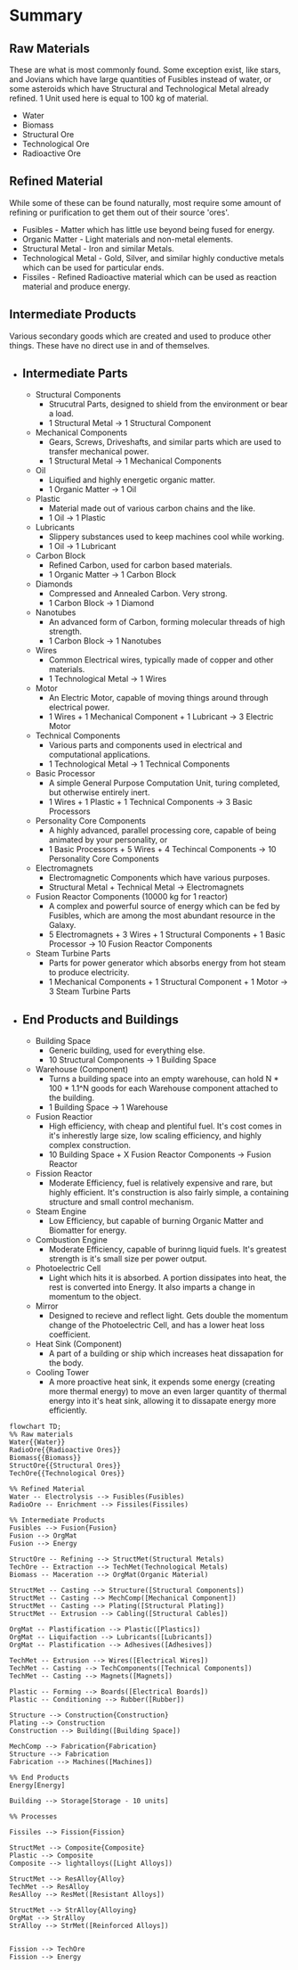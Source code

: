 # Summary

## Raw Materials
These are what is most commonly found. Some exception exist, like stars, and Jovians which have large quantities of Fusibles instead of water, or some asteroids which have Structural and Technological Metal already refined. 1 Unit used here is equal to 100 kg of material.

- Water
- Biomass
- Structural Ore
- Technological Ore
- Radioactive Ore

## Refined Material
While some of these can be found naturally, most require some amount of refining or purification to get them out of their source 'ores'.

- Fusibles - Matter which has little use beyond being fused for energy.
- Organic Matter - Light materials and non-metal elements.
- Structural Metal - Iron and similar Metals.
- Technological Metal - Gold, Silver, and similar highly conductive metals which can be used for particular ends.
- Fissiles - Refined Radioactive material which can be used as reaction material and produce energy.

## Intermediate Products
Various secondary goods which are created and used to produce other things. These have no direct use in and of themselves.

- ## Intermediate Parts
  - Structural Components
    - Strucutral Parts, designed to shield from the environment or bear a load.
    - 1 Structural Metal -> 1 Structural Component
  - Mechanical Components
    - Gears, Screws, Driveshafts, and similar parts which are used to transfer mechanical power.
    - 1 Structural Metal -> 1 Mechanical Components
  - Oil
    - Liquified and highly energetic organic matter.
    - 1 Organic Matter -> 1 Oil
  - Plastic
    - Material made out of various carbon chains and the like.
    - 1 Oil -> 1 Plastic
  - Lubricants
    - Slippery substances used to keep machines cool while working.
    - 1 Oil -> 1 Lubricant
  - Carbon Block
    - Refined Carbon, used for carbon based materials.
    - 1 Organic Matter -> 1 Carbon Block
  - Diamonds
    - Compressed and Annealed Carbon. Very strong.
    - 1 Carbon Block -> 1 Diamond
  - Nanotubes
    - An advanced form of Carbon, forming molecular threads of high strength.
    - 1 Carbon Block -> 1 Nanotubes
  - Wires
    - Common Electrical wires, typically made of copper and other materials.
    - 1 Technological Metal -> 1 Wires
  - Motor
    - An Electric Motor, capable of moving things around through electrical power.
    - 1 Wires + 1 Mechanical Component + 1 Lubricant -> 3 Electric Motor
  - Technical Components
    - Various parts and components used in electrical and computational applications.
    - 1 Technological Metal -> 1 Technical Components
  - Basic Processor
    - A simple General Purpose Computation Unit, turing completed, but otherwise entirely inert.
    - 1 Wires + 1 Plastic + 1 Technical Components -> 3 Basic Processors
  - Personality Core Components
    - A highly advanced, parallel processing core, capable of being animated by your personality, or 
    - 1 Basic Processors + 5 Wires + 4 Techincal Components -> 10 Personality Core Components
  - Electromagnets
    - Electromagnetic Components which have various purposes.
    - Structural Metal + Technical Metal -> Electromagnets
  - Fusion Reactor Components (10000 kg for 1 reactor)
    - A complex and powerful source of energy which can be fed by Fusibles, which are among the most abundant resource in the Galaxy.
    - 5 Electromagnets + 3 Wires + 1 Structural Components + 1 Basic Processor -> 10 Fusion Reactor Components
  - Steam Turbine Parts
    - Parts for power generator which absorbs energy from hot steam to produce electricity.
    - 1 Mechanical Components + 1 Structural Component + 1 Motor -> 3 Steam Turbine Parts
- ## End Products and Buildings
  - Building Space
    - Generic building, used for everything else.
    - 10 Structural Components -> 1 Building Space
  - Warehouse (Component)
    - Turns a building space into an empty warehouse, can hold N * 100 * 1.1^N goods for each Warehouse component attached to the building.
    - 1 Building Space -> 1 Warehouse
  - Fusion Reactior
    - High efficiency, with cheap and plentiful fuel. It's cost comes in it's inherestly large size, low scaling efficiency, and highly complex construction.
    - 10 Building Space + X Fusion Reactor Components -> Fusion Reactor
  - Fission Reactor
    - Moderate Efficiency, fuel is relatively expensive and rare, but highly efficient. It's construction is also fairly simple, a containing structure and small control mechanism.
  - Steam Engine
    - Low Efficiency, but capable of burning Organic Matter and Biomatter for energy.
  - Combustion Engine
    - Moderate Efficiency, capable of burinng liquid fuels. It's greatest strength is it's small size per power output.
  - Photoelectric Cell
    - Light which hits it is absorbed. A portion dissipates into heat, the rest is converted into Energy. It also imparts a change in momentum to the object.
  - Mirror 
    - Designed to recieve and reflect light. Gets double the momentum change of the Photoelectric Cell, and has a lower heat loss coefficient.
  - Heat Sink (Component)
    - A part of a building or ship which increases heat dissapation for the body.
  - Cooling Tower
    - A more proactive heat sink, it expends some energy (creating more thermal energy) to move an even larger quantity of thermal energy into it's heat sink, allowing it to dissapate energy more efficiently.


```mermaid
flowchart TD;
%% Raw materials
Water{{Water}}
RadioOre{{Radioactive Ores}}
Biomass{{Biomass}}
StructOre{{Structural Ores}}
TechOre{{Technological Ores}}

%% Refined Material
Water -- Electrolysis --> Fusibles(Fusibles)
RadioOre -- Enrichment --> Fissiles(Fissiles)

%% Intermediate Products
Fusibles --> Fusion{Fusion}
Fusion --> OrgMat
Fusion --> Energy

StructOre -- Refining --> StructMet(Structural Metals)
TechOre -- Extraction --> TechMet(Technological Metals)
Biomass -- Maceration --> OrgMat(Organic Material)

StructMet -- Casting --> Structure([Structural Components])
StructMet -- Casting --> MechComp([Mechanical Component])
StructMet -- Casting --> Plating([Structural Plating])
StructMet -- Extrusion --> Cabling([Structural Cables])

OrgMat -- Plastification --> Plastic([Plastics])
OrgMat -- Liquifaction --> Lubricants([Lubricants])
OrgMat -- Plastification --> Adhesives([Adhesives])

TechMet -- Extrusion --> Wires([Electrical Wires])
TechMet -- Casting --> TechComponents([Technical Components])
TechMet -- Casting --> Magnets([Magnets])

Plastic -- Forming --> Boards([Electrical Boards])
Plastic -- Conditioning --> Rubber([Rubber])

Structure --> Construction{Construction}
Plating --> Construction
Construction --> Building([Building Space])

MechComp --> Fabrication{Fabrication}
Structure --> Fabrication
Fabrication --> Machines([Machines])

%% End Products
Energy[Energy]

Building --> Storage[Storage - 10 units]

%% Processes

Fissiles --> Fission{Fission}

StructMet --> Composite{Composite}
Plastic --> Composite
Composite --> lightalloys([Light Alloys])

StructMet --> ResAlloy{Alloy}
TechMet --> ResAlloy
ResAlloy --> ResMet([Resistant Alloys])

StructMet --> StrAlloy{Alloying}
OrgMat --> StrAlloy
StrAlloy --> StrMet([Reinforced Alloys])


Fission --> TechOre
Fission --> Energy
```